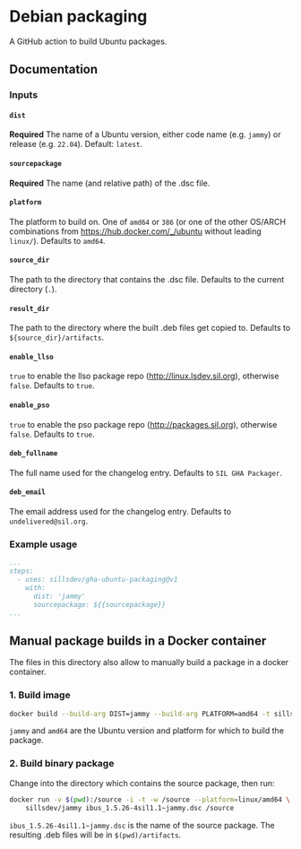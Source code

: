 # Debian packaging

A GitHub action to build Ubuntu packages.

## Documentation

### Inputs

#### `dist`

**Required** The name of a Ubuntu version, either code name (e.g. `jammy`)
or release (e.g. `22.04`). Default: `latest`.

#### `sourcepackage`

**Required** The name (and relative path) of the .dsc file.

#### `platform`

The platform to build on. One of `amd64` or `386` (or one of the other
OS/ARCH combinations from <https://hub.docker.com/_/ubuntu> without
leading `linux/`). Defaults to `amd64`.

#### `source_dir`

The path to the directory that contains the .dsc file. Defaults to
the current directory (`.`).

#### `result_dir`

The path to the directory where the built .deb files get copied to.
Defaults to `${source_dir}/artifacts`.

#### `enable_llso`

`true` to enable the llso package repo (<http://linux.lsdev.sil.org>),
otherwise `false`. Defaults to `true`.

#### `enable_pso`

`true` to enable the pso package repo (<http://packages.sil.org>),
otherwise `false`. Defaults to `true`.

#### `deb_fullname`

The full name used for the changelog entry. Defaults to `SIL GHA Packager`.

#### `deb_email`

The email address used for the changelog entry. Defaults to `undelivered@sil.org`.

### Example usage

```yaml
...
steps:
  - uses: sillsdev/gha-ubuntu-packaging@v1
    with:
      dist: 'jammy'
      sourcepackage: ${{sourcepackage}}
...
```

## Manual package builds in a Docker container

The files in this directory also allow to manually build a package in
a docker container.

### 1. Build image

```bash
docker build --build-arg DIST=jammy --build-arg PLATFORM=amd64 -t sillsdev/jammy .
```

`jammy` and `amd64` are the Ubuntu version and platform for which to build the
package.

### 2. Build binary package

Change into the directory which contains the source package, then run:

```bash
docker run -v $(pwd):/source -i -t -w /source --platform=linux/amd64 \
    sillsdev/jammy ibus_1.5.26-4sil1.1~jammy.dsc /source
```

`ibus_1.5.26-4sil1.1~jammy.dsc` is the name of the source package. The
resulting .deb files will be in `$(pwd)/artifacts`.
